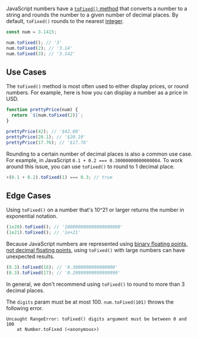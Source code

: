 JavaScript numbers have a [`toFixed()` method](https://www.w3schools.com/jsref/jsref_tofixed.asp) that converts a number to a string and rounds the number to a given number of decimal places.
By default, `toFixed()` rounds to the nearest [integer](/tutorials/fundamentals/is-integer).

```javascript
const num = 3.1415;

num.toFixed(); // '3'
num.toFixed(2); // '3.14'
num.toFixed(3); // '3.142'
```

Use Cases
---------

The `toFixed()` method is most often used to either display prices, or round numbers.
For example, here is how you can display a number as a price in USD.

```javascript
function prettyPrice(num) {
  return `${num.toFixed(2)}`;
}

prettyPrice(42); // '$42.00'
prettyPrice(20.1); // '$20.10'
prettyPrice(17.76); // '$17.76'
```

Rounding to a certain number of decimal places is also a common use case.
For example, in JavaScript `0.1 + 0.2 === 0.30000000000000004`.
To work around this issue, you can use `toFixed()` to round to 1 decimal place.

```javascript
+(0.1 + 0.2).toFixed(1) === 0.3; // true
```

Edge Cases
-------

Using `toFixed()` on a number that's 10^21 or larger returns the number in exponential notation.

```javascript
(1e20).toFixed(); // '100000000000000000000'
(1e21).toFixed(); // '1e+21'
```

Because JavaScript numbers are represented using [binary floating points, not decimal floating points](https://thecodebarbarian.com/a-nodejs-perspective-on-mongodb-34-decimal.html), using `toFixed()` with large numbers can have unexpected results.

```javascript
(0.3).toFixed(16); // '0.3000000000000000'
(0.3).toFixed(17); // '0.29999999999999999'
```

In general, we don't recommend using `toFixed()` to round to more than 3 decimal places.

The `digits` param must be at most 100.
`num.toFixed(101)` throws the following error.

```
Uncaught RangeError: toFixed() digits argument must be between 0 and 100
    at Number.toFixed (<anonymous>)
```